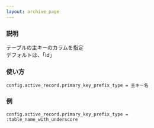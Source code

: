 ```yaml
---
layout: archive_page
---
```

### 説明
テーブルの主キーのカラムを指定  
デフォルトは、「id」

### 使い方
    config.active_record.primary_key_prefix_type = 主キー名

### 例
    config.active_record.primary_key_prefix_type = :table_name_with_underscore